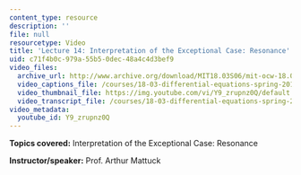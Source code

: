 ```yaml
---
content_type: resource
description: ''
file: null
resourcetype: Video
title: 'Lecture 14: Interpretation of the Exceptional Case: Resonance'
uid: c71f4b0c-979a-55b5-0dec-48a4c4d3bef9
video_files:
  archive_url: http://www.archive.org/download/MIT18.03S06/mit-ocw-18.03-lec14-12mar2003-220k.mp4
  video_captions_file: /courses/18-03-differential-equations-spring-2010/0966c207c13d5cb8be268a378860b0be_Y9_zrupnz0Q.vtt
  video_thumbnail_file: https://img.youtube.com/vi/Y9_zrupnz0Q/default.jpg
  video_transcript_file: /courses/18-03-differential-equations-spring-2010/3408f05461d78d933a3d98de4f9f6c2f_Y9_zrupnz0Q.pdf
video_metadata:
  youtube_id: Y9_zrupnz0Q
---
```


**Topics covered:** Interpretation of the Exceptional Case: Resonance

**Instructor/speaker:** Prof. Arthur Mattuck